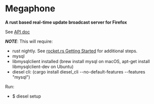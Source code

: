 # Megaphone
**A rust based real-time update broadcast server for Firefox**

See [API doc](https://docs.google.com/document/d/1Wxqf1a4HDkKgHDIswPmhmdvk8KPoMEh2q6SPhaz4LNE)


***NOTE***: This will require:

 * rust nightly. See [rocket.rs Getting
   Started](https://rocket.rs/guide/getting-started/) for additional steps.
 * mysql
 * libmysqlclient installed (brew install mysql on macOS, apt-get install
   libmysqlclient-dev on Ubuntu)
 * diesel cli: (cargo install diesel_cli --no-default-features --features
   "mysql")

Run:

  * $ diesel setup
